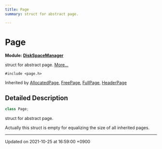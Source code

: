```yaml
---
title: Page
summary: struct for abstract page. 

---
```


# Page

**Module:** **[DiskSpaceManager](/Modules/group__DiskSpaceManager)**



struct for abstract page.  [More...](#detailed-description)


`#include <page.h>`

Inherited by [AllocatedPage](/Classes/structAllocatedPage), [FreePage](/Classes/structFreePage), [FullPage](/Classes/structFullPage), [HeaderPage](/Classes/structHeaderPage)

## Detailed Description

```cpp
class Page;
```

struct for abstract page. 

Actually this struct is empty for equalizing the size of all inherited pages. 

-------------------------------

Updated on 2021-10-25 at 16:59:00 +0900